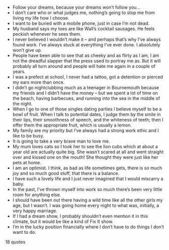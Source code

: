  - Follow your dreams, because your dreams won’t follow you...
 - I don’t care who or what judges me, nothing’s going to stop me from living my life how I choose.
 - I want to be buried with a mobile phone, just in case I’m not dead.
 - My husband says my toes are like Wall’s cocktail sausages. He feels peckish whenever he sees them.
 - I never believed I wouldn’t make it – and perhaps that’s why I’ve always found work. I’ve always stuck at everything I’ve ever done. I absolutely won’t give up.
 - People have been able to see that as cheeky and as flirty as I am, I am not the dreadful slapper that the press used to portray me as. But it will probably all turn around and people will hate me again in a couple of years.
 - I was a prefect at school, I never had a tattoo, got a detention or pierced my ears more than once.
 - I didn’t go nightclubbing much as a teenager in Bournemouth because my friends and I didn’t have the money – but we spent a lot of time on the beach, having barbecues, and running into the sea in the middle of the night.
 - When I go to one of those singles dating parties I believe myself to be a bowl of fruit. When I talk to potential dates, I judge them by the smile in their lips, their smoothness of speech, and the whiteness of teeth; then I offer them the appropriate fruit, which is usually a lemon.
 - My family are my priority but I’ve always had a strong work ethic and I like to be busy.
 - It is going to take a very brave man to love me.
 - My mum loves cats so I took her to see the lion cubs which at about a year old are actually quite big. She wasn’t scared at all and went straight over and kissed one on the mouth! She thought they were just like her pets at home.
 - I am an optimist. I think, as bad as life sometimes gets, there is so much joy and so much good stuff, that there is a balance.
 - I have such a lovely life and I just never imagined that I would miscarry a baby.
 - In the past, I’ve thrown myself into work so much there’s been very little room for anything else.
 - I should have been out there having a wild time like all the other girls my age, but I wasn’t. I was going home every night to what was, initially, a very happy marriage.
 - If I had a dream show, I probably shouldn’t even mention it in this climate, but it would be like a kind of Fix It show.
 - I’m in the lucky position financially where I don’t have to do things I don’t want to do.

18 quotes